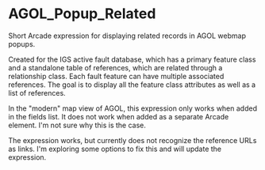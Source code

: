 # AGOL_Popup_Related
Short Arcade expression for displaying related records in AGOL webmap popups.

Created for the IGS active fault database, which has a primary feature class and a standalone table of references, which are related through a relationship class. Each fault feature can have multiple associated references. The goal is to display all the feature class attributes as well as a list of references.

In the "modern" map view of AGOL, this expression only works when added in the fields list. It does not work when added as a separate Arcade element. I'm not sure why this is the case.

The expression works, but currently does not recognize the reference URLs as links. I'm exploring some options to fix this and will update the expression.
